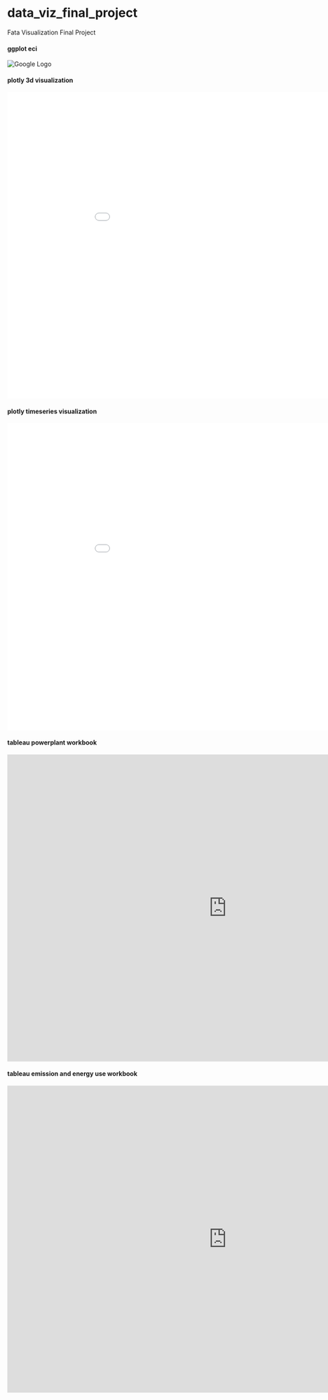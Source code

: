 # data_viz_final_project
Fata Visualization Final Project

#### ggplot eci
<img src="http://drive.google.com/uc?export=view&id=1A-XKlkMlTdzBs4l95LCGFYrE6XItVWyb" alt="Google Logo">

#### plotly 3d visualization
<iframe width="1000" height="700" frameborder="0" scrolling="no" src="//plot.ly/~xiaoyayue/3.embed"></iframe>

#### plotly timeseries visualization
<iframe width="1000" height="700" frameborder="0" scrolling="no" src="//plot.ly/~xiaoyayue/5.embed"></iframe>

#### tableau powerplant workbook 

<iframe seamless frameborder="0"
src="https://public.tableau.com/views/World_Power_Plants_Overview_updated/Dashboard?:embed=yes&:display_count=yes&:showVizHome=no" width = '1000' height = '700' scrolling='yes' ></iframe>

#### tableau emission and energy use workbook

<iframe seamless frameborder="0"
src="https://public.tableau.com/views/energy_emission_eci_updated/Dashboard1?:embed=yes&:display_count=yes&:showVizHome=no" width = '1000' height = '700' scrolling='yes' ></iframe>
